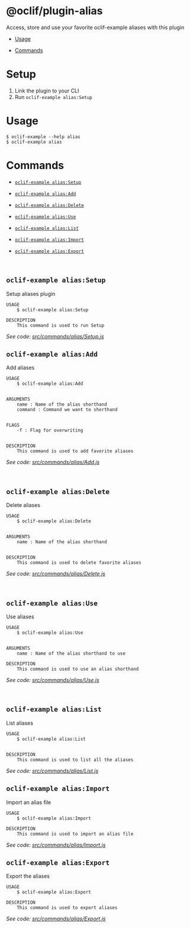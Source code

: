 # @oclif/plugin-alias

Access, store and use your favorite oclif-example aliases with this plugin

<!-- toc -->

- [Usage](#usage)

- [Commands](#commands)

<!-- tocstop -->

# Setup

1. Link the plugin to your CLI 
2. Run `oclif-example alias:Setup`

# Usage

```sh-session
$ oclif-example --help alias
$ oclif-example alias
```

# Commands

<!-- commands -->

- [`oclif-example alias:Setup`](#oclif-example-aliasSetup)

- [`oclif-example alias:Add`](#oclif-example-aliasAdd)

- [`oclif-example alias:Delete`](#oclif-example-aliasDelete)

- [`oclif-example alias:Use`](#oclif-example-aliasUse)

- [`oclif-example alias:List`](#oclif-example-aliasList)

- [`oclif-example alias:Import`](#oclif-example-aliasImport)

- [`oclif-example alias:Export`](#oclif-example-aliasExport)

  <br>
<!-- Setup Command -->

## `oclif-example alias:Setup`

Setup aliases plugin

```
USAGE
	$ oclif-example alias:Setup

DESCRIPTION
	This command is used to run Setup
```

_See code: [src/commands/alias/Setup.js](https://github.com/Kavya-24/plugin-alias/tree/main/src/commands/alias/Setup.js)_
<br>

<!-- Add Command -->

## `oclif-example alias:Add`

Add aliases

```
USAGE
	$ oclif-example alias:Add


ARGUMENTS
	name : Name of the alias shorthand
	command : Command we want to shorthand


FLAGS
	-f : Flag for overwriting


DESCRIPTION
	This command is used to add favorite aliases
```

_See code: [src/commands/alias/Add.js](https://github.com/Kavya-24/plugin-alias/tree/main/src/commands/alias/Add.js)_

  <br>

<!-- Delete Command -->

## `oclif-example alias:Delete`

Delete aliases

```
USAGE
	$ oclif-example alias:Delete


ARGUMENTS
	name : Name of the alias shorthand


DESCRIPTION
	This command is used to delete favorite aliases
```

_See code: [src/commands/alias/Delete.js](https://gitshub.com/Kavya-24/plugin-alias/tree/main/src/commands/alias/Delete.js)_

  <br>
  
<!-- Use Command -->
## `oclif-example alias:Use`
Use aliases

```
USAGE
	$ oclif-example alias:Use


ARGUMENTS
	name : Name of the alias shorthand to use

DESCRIPTION
	This command is used to use an alias shorthand
```

_See code: [src/commands/alias/Use.js](https://github.com/Kavya-24/plugin-alias/tree/main/src/commands/alias/Use.js)_

<br>

<!-- List Command -->

## `oclif-example alias:List`

List aliases

```
USAGE
	$ oclif-example alias:List


DESCRIPTION
	This command is used to list all the aliases
```

_See code: [src/commands/alias/List.js](https://github.com/Kavya-24/plugin-alias/tree/main/src/commands/alias/List.js)_

<!-- Import Command -->

## `oclif-example alias:Import`

Import an alias file

```
USAGE
	$ oclif-example alias:Import

DESCRIPTION
	This command is used to import an alias file
```

_See code: [src/commands/alias/Import.js](https://github.com/Kavya-24/plugin-alias/tree/main/src/commands/alias/Import.js)_
<br>

<!-- Export Command -->

## `oclif-example alias:Export`

Export the aliases

```
USAGE
	$ oclif-example alias:Export

DESCRIPTION
	This command is used to export aliases
```

_See code: [src/commands/alias/Export.js](https://github.com/Kavya-24/plugin-alias/tree/main/src/commands/alias/Export.js)_
<br>

<!-- commandsstop -->
